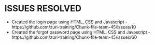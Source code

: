 <h1>ISSUES RESOLVED</h1>

<ul>
  <li>Created the login page using HTML, CSS and Javascript - https://github.com/zuri-training/Chunk-file-team-45/issues/10</li>
  <li>Created the forgot password page using HTML, CSS and Javascript - https://github.com/zuri-training/Chunk-file-team-45/issues/60</li>
</ul>
